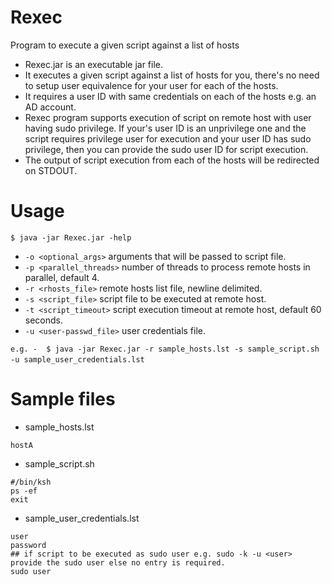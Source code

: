 # Rexec
Program to execute a given script against a list of hosts

- Rexec.jar is an executable jar file. 
- It executes a given script against a list of hosts for you, there's no need to setup user equivalence for your user for each of the hosts.
- It requires a user ID with same credentials on each of the hosts e.g. an AD account.
- Rexec program supports execution of script on remote host with user having sudo privilege. If your's user ID is an unprivilege one and the script requires privilege user for execution and your user ID has sudo privilege, then you can provide the sudo user ID for script execution. 
- The output of script execution from each of the hosts will be redirected on STDOUT.

# Usage
`$ java -jar Rexec.jar -help`
- `-o <optional_args>`      arguments that will be passed to script file.  
- `-p <parallel_threads>`   number of threads to process remote hosts in parallel, default 4.  
- `-r <rhosts_file>`        remote hosts list file, newline delimited.  
- `-s <script_file>`        script file to be executed at remote host.  
- `-t <script_timeout>`     script execution timeout at remote host, default 60 seconds. 
- `-u <user-passwd_file>`   user credentials file.  

`e.g. -  $ java -jar Rexec.jar -r sample_hosts.lst -s sample_script.sh -u sample_user_credentials.lst`  

# Sample files
- sample_hosts.lst
```
hostA
```
- sample_script.sh
```shell
#/bin/ksh
ps -ef
exit
```
- sample_user_credentials.lst
```
user
password
## if script to be executed as sudo user e.g. sudo -k -u <user> provide the sudo user else no entry is required.
sudo user
```
